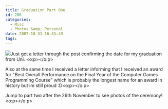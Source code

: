 ```yaml
---
title: Graduation Part One
id: 206
categories:
  - Misc
  - Photos &amp; Personal
date: 2007-10-31 16:43:49
tags:
---
```


![](https://www.hud.ac.uk/cms-test/images/logo2.gif)Just got a letter through the post confirming the date for my graduation from Uni. <o:p></o:p>

Also at the same time I received a letter informing that I received an award for &quot;Best Overall Performance on the Final Year of the Computer Games Programming Course&quot; which is probably the longest name for an award in history but im still proud :D<o:p></o:p>

Jump to part two after the 26th November to see photos of the ceremony!<o:p></o:p>